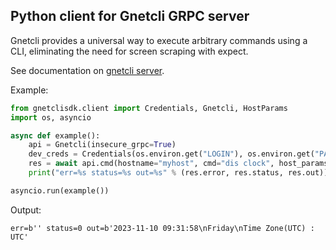 ## Python client for Gnetcli GRPC server

Gnetcli provides a universal way to execute arbitrary commands using a CLI,
eliminating the need for screen scraping with expect.

See documentation on [gnetcli server](https://annetutil.github.io/gnetcli/).

Example:

```python
from gnetclisdk.client import Credentials, Gnetcli, HostParams
import os, asyncio

async def example():
    api = Gnetcli(insecure_grpc=True)
    dev_creds = Credentials(os.environ.get("LOGIN"), os.environ.get("PASSWORD"))
    res = await api.cmd(hostname="myhost", cmd="dis clock", host_params=HostParams(device="huawei", credentials=dev_creds))
    print("err=%s status=%s out=%s" % (res.error, res.status, res.out))

asyncio.run(example())
```

Output:
```
err=b'' status=0 out=b'2023-11-10 09:31:58\nFriday\nTime Zone(UTC) : UTC'
```

